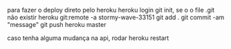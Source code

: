 para fazer o deploy direto pelo heroku
heroku login
git init, se o o file .git não existir
heroku git:remote -a stormy-wave-33151
git add .
git commit -am "message"
git push heroku master

caso tenha alguma mudança na api, rodar
heroku restart
